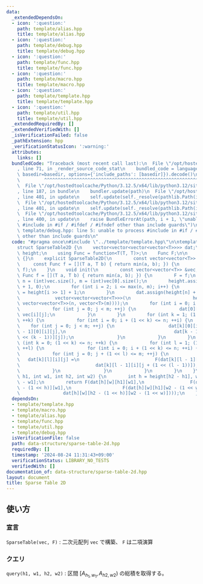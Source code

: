 ```yaml
---
data:
  _extendedDependsOn:
  - icon: ':question:'
    path: template/alias.hpp
    title: template/alias.hpp
  - icon: ':question:'
    path: template/debug.hpp
    title: template/debug.hpp
  - icon: ':question:'
    path: template/func.hpp
    title: template/func.hpp
  - icon: ':question:'
    path: template/macro.hpp
    title: template/macro.hpp
  - icon: ':question:'
    path: template/template.hpp
    title: template/template.hpp
  - icon: ':question:'
    path: template/util.hpp
    title: template/util.hpp
  _extendedRequiredBy: []
  _extendedVerifiedWith: []
  _isVerificationFailed: false
  _pathExtension: hpp
  _verificationStatusIcon: ':warning:'
  attributes:
    links: []
  bundledCode: "Traceback (most recent call last):\n  File \"/opt/hostedtoolcache/Python/3.12.5/x64/lib/python3.12/site-packages/onlinejudge_verify/documentation/build.py\"\
    , line 71, in _render_source_code_stat\n    bundled_code = language.bundle(stat.path,\
    \ basedir=basedir, options={'include_paths': [basedir]}).decode()\n          \
    \         ^^^^^^^^^^^^^^^^^^^^^^^^^^^^^^^^^^^^^^^^^^^^^^^^^^^^^^^^^^^^^^^^^^^^^^^^^^^^^^^^^\n\
    \  File \"/opt/hostedtoolcache/Python/3.12.5/x64/lib/python3.12/site-packages/onlinejudge_verify/languages/cplusplus.py\"\
    , line 187, in bundle\n    bundler.update(path)\n  File \"/opt/hostedtoolcache/Python/3.12.5/x64/lib/python3.12/site-packages/onlinejudge_verify/languages/cplusplus_bundle.py\"\
    , line 401, in update\n    self.update(self._resolve(pathlib.Path(included), included_from=path))\n\
    \  File \"/opt/hostedtoolcache/Python/3.12.5/x64/lib/python3.12/site-packages/onlinejudge_verify/languages/cplusplus_bundle.py\"\
    , line 401, in update\n    self.update(self._resolve(pathlib.Path(included), included_from=path))\n\
    \  File \"/opt/hostedtoolcache/Python/3.12.5/x64/lib/python3.12/site-packages/onlinejudge_verify/languages/cplusplus_bundle.py\"\
    , line 400, in update\n    raise BundleErrorAt(path, i + 1, \"unable to process\
    \ #include in #if / #ifdef / #ifndef other than include guards\")\nonlinejudge_verify.languages.cplusplus_bundle.BundleErrorAt:\
    \ template/debug.hpp: line 5: unable to process #include in #if / #ifdef / #ifndef\
    \ other than include guards\n"
  code: "#pragma once\n#include \"../template/template.hpp\"\n\ntemplate <class T>\n\
    struct SparseTable2D {\n    vector<vector<vector<vector<T>>>> dat;\n    vector<int>\
    \ height;\n    using Func = function<T(T, T)>;\n    Func F;\n\n    SparseTable2D()\
    \ {}\n    explicit SparseTable2D(\n        const vector<vector<T>> &vec,\n   \
    \     const Func f = [](T a, T b) { return min(a, b); }) {\n        init(vec,\
    \ f);\n    }\n    void init(\n        const vector<vector<T>> &vec,\n        const\
    \ Func f = [](T a, T b) { return min(a, b); }) {\n        F = f;\n        int\
    \ n = (int)vec.size(), m = (int)vec[0].size();\n        height.assign(max(n, m)\
    \ + 1, 0);\n        for (int i = 2; i <= max(n, m); i++) {\n            height[i]\
    \ = height[i >> 1] + 1;\n        }\n        dat.assign(height[n] + 1,\n      \
    \             vector<vector<vector<T>>>(\n                       height[m] + 1,\
    \ vector<vector<T>>(n, vector<T>(m))));\n        for (int i = 0; i < n; ++i) {\n\
    \            for (int j = 0; j < m; ++j) {\n                dat[0][0][i][j] =\
    \ vec[i][j];\n            }\n        }\n        for (int k = 1; (1 << k) <= n;\
    \ ++k) {\n            for (int i = 0; i + (1 << k) <= n; ++i) {\n            \
    \    for (int j = 0; j < m; ++j) {\n                    dat[k][0][i][j] = F(dat[k\
    \ - 1][0][i][j],\n                                        dat[k - 1][0][i + (1\
    \ << (k - 1))][j]);\n                }\n            }\n        }\n        for\
    \ (int k = 0; (1 << k) <= n; ++k) {\n            for (int l = 1; (1 << l) <= m;\
    \ ++l) {\n                for (int i = 0; i + (1 << k) <= n; ++i) {\n        \
    \            for (int j = 0; j + (1 << l) <= m; ++j) {\n                     \
    \   dat[k][l][i][j] =\n                            F(dat[k][l - 1][i][j],\n  \
    \                            dat[k][l - 1][i][j + (1 << (l - 1))]);\n        \
    \            }\n                }\n            }\n        }\n    }\n    T query(int\
    \ h1, int w1, int h2, int w2) {\n        int h = height[h2 - h1], w = height[w2\
    \ - w1];\n        return F(dat[h][w][h1][w1],\n                 F(dat[h][w][h2\
    \ - (1 << h)][w1],\n                   F(dat[h][w][h1][w2 - (1 << w)],\n     \
    \                dat[h][w][h2 - (1 << h)][w2 - (1 << w)])));\n    }\n};\n"
  dependsOn:
  - template/template.hpp
  - template/macro.hpp
  - template/alias.hpp
  - template/func.hpp
  - template/util.hpp
  - template/debug.hpp
  isVerificationFile: false
  path: data-structure/sparse-table-2d.hpp
  requiredBy: []
  timestamp: '2024-08-24 11:31:43+09:00'
  verificationStatus: LIBRARY_NO_TESTS
  verifiedWith: []
documentation_of: data-structure/sparse-table-2d.hpp
layout: document
title: Sparse Table 2D
---
```


## 使い方

### 宣言

`SparseTable(vec, F)` : 二次元配列 `vec` で構築、 `F` は二項演算

### クエリ

`query(h1, w1, h2, w2)` :  区間 $[A_{h_1,w_1}, A_{h2, w2})$ の総積を取得する。
